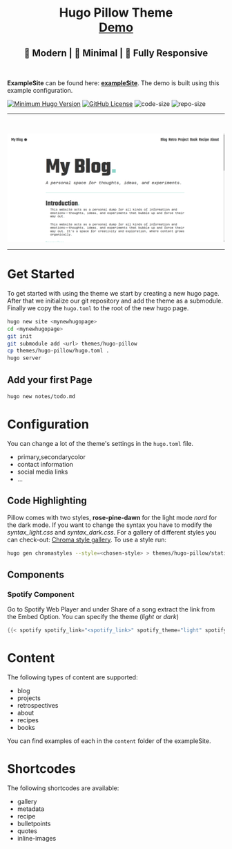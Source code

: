 <h1 align=center>Hugo Pillow Theme<br><a href="https://pillowbeast.github.io/hugo-pillow/" rel="nofollow">Demo</a></h1>
<h2 align=center>🌟 Modern | 🌙 Minimal | 📱 Fully Responsive</h2>
<br>

**ExampleSite** can be found here: [**exampleSite**](https://github.com/pillowbeast/hugo-pillow/). The demo is built using this example configuration.

[![Minimum Hugo Version](https://img.shields.io/static/v1?label=min-HUGO-version&message=>=v0.88.0&color=blue&logo=hugo)](https://github.com/gohugoio/hugo/releases/tag/v0.88.0)
[![GitHub License](https://img.shields.io/github/license/pillowbeast/hugo-pillow)](https://github.com/pillowbeast/hugo-pillow/blob/main/LICENSE)
![code-size](https://img.shields.io/github/languages/code-size/pillowbeast/hugo-pillow)
![repo-size](https://img.shields.io/github/repo-size/pillowbeast/hugo-pillow)

---
<br>
<p align="center"><img src="images/screenshot.png" alt="Mockup image" title="Mockup"/>
</p>

---

# Get Started

To get started with using the theme we start by creating a new hugo page. 
After that we initialize our git repository and add the theme as a submodule.
Finally we copy the `hugo.toml` to the root of the new hugo page.

```bash
hugo new site <mynewhugopage>
cd <mynewhugopage>
git init
git submodule add <url> themes/hugo-pillow
cp themes/hugo-pillow/hugo.toml .
hugo server
```

## Add your first Page
```bash
hugo new notes/todo.md
```


# Configuration

You can change a lot of the theme's settings in the `hugo.toml` file.
- primary,secondarycolor
- contact information
- social media links
- ...

## Code Highlighting
Pillow comes with two styles, **rose-pine-dawn** for the light mode *nord* for the dark mode. If you want to change the syntax you have to modify the *syntax_light.css* and *syntax_dark.css*. For a gallery of different styles you can check-out: [Chroma style gallery](https://xyproto.github.io/splash/docs/all.html). To use a style run:

```bash
hugo gen chromastyles --style=<chosen-style> > themes/hugo-pillow/static/syntax_<light or dark>.css
```

## Components

### Spotify Component
Go to Spotify Web Player and under Share of a song extract the link from the Embed Option. You can specify the theme (*light* or *dark*)
```Go
{{< spotify spotify_link="<spotify_link>" spotify_theme="light" spotify_width="100%" spotify_type="tall" spotify_border_radius="8px" >}}
```

# Content

The following types of content are supported:
- blog
- projects
- retrospectives
- about
- recipes
- books

You can find examples of each in the `content` folder of the exampleSite.

# Shortcodes

The following shortcodes are available:
- gallery
- metadata
- recipe
- bulletpoints
- quotes
- inline-images